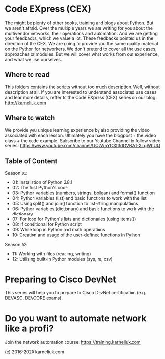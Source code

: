 # Code EXpress (CEX)
The might be plenty of other books, training and blogs about Python. But we aren't afraid.
Over the multiple years we are writing for you about the multivendor networks, their operations and automation. And we are getting your feedbacks, which we value a lot. These feedbacks pointed us in the direction of the CEX. We are going to provide you the same quality material on the Python for networkers. We don't pretend to cover all the use cases, approaches or modules. But we will cover what works from our experience, and what we use ourselves.

## Where to read
This folders contains the scripts without too much description. Well, without description at all. If you are interested to understand associated use cases and lear more details, reffer to the Code EXpress (CEX) series on our blog: http://karneliuk.com

## Where to watch
We provide you unique learning experience by also providing the video associated with each lesson. Ultimately you have the blogpost + the video class + the code example. Subscribe to our Youtube Channel to follow video series: https://www.youtube.com/channel/UCsW5YtOX3dGVB2d-XTqWhUQ

## Table of Content
Season `01`:
- 01: Installation of Python 3.8.1
- 02: The first Python's code
- 03: Python variables (numbers, strings, bollean) and format() function
- 04: Python variables (list) and basic functions to work with the list
- 05: Using split() and join() function to list-string manipulations
- 06: Python variables (dictionary) and basic functions to work with the dictionary
- 07: For loop for Python's lists and dictionaries (using items())
- 08: If conditional for Python script 
- 09: While loop in Python and math operations
- 10: Creation and usage of the user-defined functions in Python

Season `02`:
- 11: Working with files (reading, writing)
- 12: Utilising built-in Python modules (sys, re, csv)

# Preparing to Cisco DevNet
This series will help you to prepare to Cisco DevNet certification (e.g. DEVASC, DEVCORE exams).

# Do you want to automate network like a profi?
Join the network automation course: https://training.karneliuk.com

(c) 2016-2020 karneliuk.com
